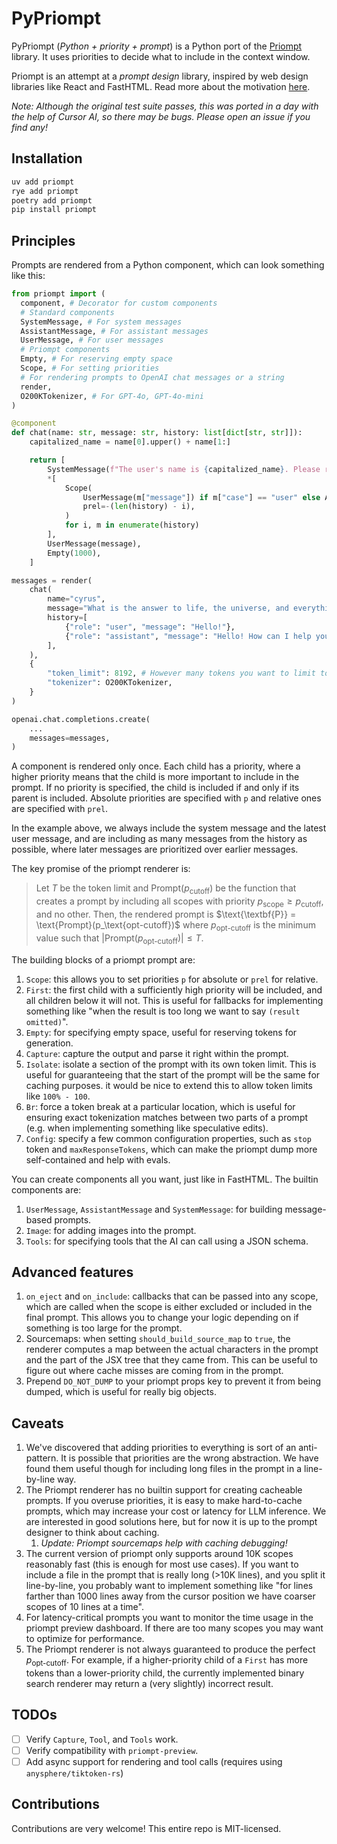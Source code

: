 # PyPriompt

PyPriompt (_Python + priority + prompt_) is a Python port of the [Priompt](https://github.com/anysphere/priompt) library. It uses priorities to decide what to include in the context window.

Priompt is an attempt at a _prompt design_ library, inspired by web design libraries like React and FastHTML. Read more about the motivation [here](https://arvid.xyz/prompt-design).

_Note: Although the original test suite passes, this was ported in a day with the help of Cursor AI, so there may be bugs. Please open an issue if you find any!_

## Installation

```bash
uv add priompt
rye add priompt
poetry add priompt
pip install priompt
```

## Principles

Prompts are rendered from a Python component, which can look something like this:

```python
from priompt import (
  component, # Decorator for custom components
  # Standard components
  SystemMessage, # For system messages
  AssistantMessage, # For assistant messages
  UserMessage, # For user messages
  # Priompt components
  Empty, # For reserving empty space
  Scope, # For setting priorities
  # For rendering prompts to OpenAI chat messages or a string
  render,
  O200KTokenizer, # For GPT-4o, GPT-4o-mini
)

@component
def chat(name: str, message: str, history: list[dict[str, str]]):
    capitalized_name = name[0].upper() + name[1:]

    return [
        SystemMessage(f"The user's name is {capitalized_name}. Please respond to them kindly."),
        *[
            Scope(
                UserMessage(m["message"]) if m["case"] == "user" else AssistantMessage(m["message"]),
                prel=-(len(history) - i),
            )
            for i, m in enumerate(history)
        ],
        UserMessage(message),
        Empty(1000),
    ]

messages = render(
    chat(
        name="cyrus",
        message="What is the answer to life, the universe, and everything?",
        history=[
            {"role": "user", "message": "Hello!"},
            {"role": "assistant", "message": "Hello! How can I help you today?"},
        ],
    ),
    {
        "token_limit": 8192, # However many tokens you want to limit to
        "tokenizer": O200KTokenizer,
    }
)

openai.chat.completions.create(
    ...
    messages=messages,
)
```

A component is rendered only once. Each child has a priority, where a higher priority means that the child is more important to include in the prompt. If no priority is specified, the child is included if and only if its parent is included. Absolute priorities are specified with `p` and relative ones are specified with `prel`.

In the example above, we always include the system message and the latest user message, and are including as many messages from the history as possible, where later messages are prioritized over earlier messages.

The key promise of the priompt renderer is:

> Let $T$ be the token limit and $\text{Prompt}(p_\text{cutoff})$ be the function that creates a prompt by including all scopes with priority $p_\text{scope} \geq p_\text{cutoff}$, and no other. Then, the rendered prompt is $\text{\textbf{P}} = \text{Prompt}(p_\text{opt-cutoff})$ where $p_\text{opt-cutoff}$ is the minimum value such that $|\text{Prompt}(p_\text{opt-cutoff})| \leq T$.

The building blocks of a priompt prompt are:

1. `Scope`: this allows you to set priorities `p` for absolute or `prel` for relative.
2. `First`: the first child with a sufficiently high priority will be included, and all children below it will not. This is useful for fallbacks for implementing something like "when the result is too long we want to say `(result omitted)`".
3. `Empty`: for specifying empty space, useful for reserving tokens for generation.
4. `Capture`: capture the output and parse it right within the prompt.
5. `Isolate`: isolate a section of the prompt with its own token limit. This is useful for guaranteeing that the start of the prompt will be the same for caching purposes. it would be nice to extend this to allow token limits like `100% - 100`.
6. `Br`: force a token break at a particular location, which is useful for ensuring exact tokenization matches between two parts of a prompt (e.g. when implementing something like speculative edits).
7. `Config`: specify a few common configuration properties, such as `stop` token and `maxResponseTokens`, which can make the priompt dump more self-contained and help with evals.

You can create components all you want, just like in FastHTML. The builtin components are:

1. `UserMessage`, `AssistantMessage` and `SystemMessage`: for building message-based prompts.
2. `Image`: for adding images into the prompt.
3. `Tools`: for specifying tools that the AI can call using a JSON schema.

## Advanced features

1. `on_eject` and `on_include`: callbacks that can be passed into any scope, which are called when the scope is either excluded or included in the final prompt. This allows you to change your logic depending on if something is too large for the prompt.
2. Sourcemaps: when setting `should_build_source_map` to `true`, the renderer computes a map between the actual characters in the prompt and the part of the JSX tree that they came from. This can be useful to figure out where cache misses are coming from in the prompt.
3. Prepend `DO_NOT_DUMP` to your priompt props key to prevent it from being dumped, which is useful for really big objects.

## Caveats

1. We've discovered that adding priorities to everything is sort of an anti-pattern. It is possible that priorities are the wrong abstraction. We have found them useful though for including long files in the prompt in a line-by-line way.
2. The Priompt renderer has no builtin support for creating cacheable prompts. If you overuse priorities, it is easy to make hard-to-cache prompts, which may increase your cost or latency for LLM inference. We are interested in good solutions here, but for now it is up to the prompt designer to think about caching.
   1. *Update: Priompt sourcemaps help with caching debugging!*
3. The current version of priompt only supports around 10K scopes reasonably fast (this is enough for most use cases). If you want to include a file in the prompt that is really long (>10K lines), and you split it line-by-line, you probably want to implement something like "for lines farther than 1000 lines away from the cursor position we have coarser scopes of 10 lines at a time".
4. For latency-critical prompts you want to monitor the time usage in the priompt preview dashboard. If there are too many scopes you may want to optimize for performance.
5. The Priompt renderer is not always guaranteed to produce the perfect $p_\text{opt-cutoff}$. For example, if a higher-priority child of a `First` has more tokens than a lower-priority child, the currently implemented binary search renderer may return a (very slightly) incorrect result.

## TODOs

- [ ] Verify `Capture`, `Tool`, and `Tools` work.
- [ ] Verify compatibility with `priompt-preview`.
- [ ] Add async support for rendering and tool calls (requires using `anysphere/tiktoken-rs`)

## Contributions

Contributions are very welcome! This entire repo is MIT-licensed.
